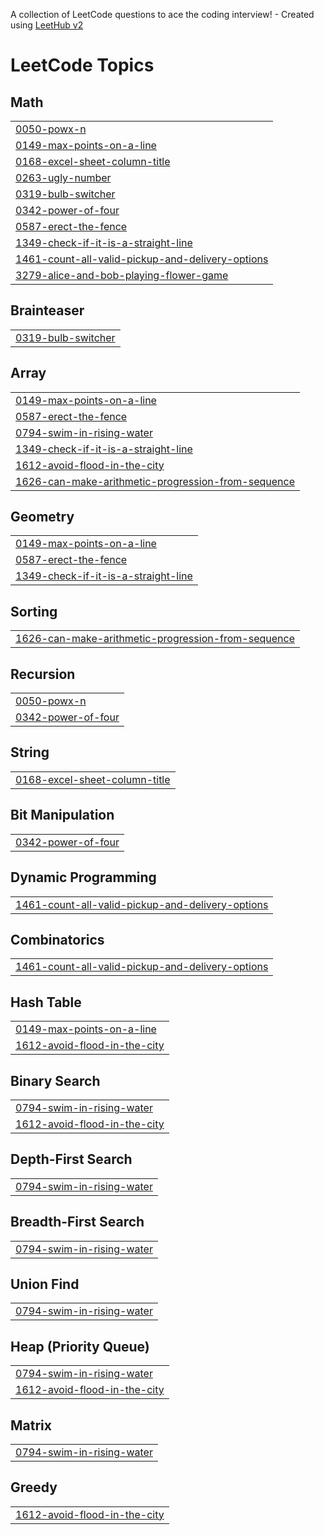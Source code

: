 A collection of LeetCode questions to ace the coding interview! - Created using [LeetHub v2](https://github.com/arunbhardwaj/LeetHub-2.0)
<!---LeetCode Topics Start-->
# LeetCode Topics
## Math
|  |
| ------- |
| [0050-powx-n](https://github.com/Anup-Kumar-Git/LeetCode_DSA/tree/master/0050-powx-n) |
| [0149-max-points-on-a-line](https://github.com/Anup-Kumar-Git/LeetCode_DSA/tree/master/0149-max-points-on-a-line) |
| [0168-excel-sheet-column-title](https://github.com/Anup-Kumar-Git/LeetCode_DSA/tree/master/0168-excel-sheet-column-title) |
| [0263-ugly-number](https://github.com/Anup-Kumar-Git/LeetCode_DSA/tree/master/0263-ugly-number) |
| [0319-bulb-switcher](https://github.com/Anup-Kumar-Git/LeetCode_DSA/tree/master/0319-bulb-switcher) |
| [0342-power-of-four](https://github.com/Anup-Kumar-Git/LeetCode_DSA/tree/master/0342-power-of-four) |
| [0587-erect-the-fence](https://github.com/Anup-Kumar-Git/LeetCode_DSA/tree/master/0587-erect-the-fence) |
| [1349-check-if-it-is-a-straight-line](https://github.com/Anup-Kumar-Git/LeetCode_DSA/tree/master/1349-check-if-it-is-a-straight-line) |
| [1461-count-all-valid-pickup-and-delivery-options](https://github.com/Anup-Kumar-Git/LeetCode_DSA/tree/master/1461-count-all-valid-pickup-and-delivery-options) |
| [3279-alice-and-bob-playing-flower-game](https://github.com/Anup-Kumar-Git/LeetCode_DSA/tree/master/3279-alice-and-bob-playing-flower-game) |
## Brainteaser
|  |
| ------- |
| [0319-bulb-switcher](https://github.com/Anup-Kumar-Git/LeetCode_DSA/tree/master/0319-bulb-switcher) |
## Array
|  |
| ------- |
| [0149-max-points-on-a-line](https://github.com/Anup-Kumar-Git/LeetCode_DSA/tree/master/0149-max-points-on-a-line) |
| [0587-erect-the-fence](https://github.com/Anup-Kumar-Git/LeetCode_DSA/tree/master/0587-erect-the-fence) |
| [0794-swim-in-rising-water](https://github.com/Anup-Kumar-Git/LeetCode_DSA/tree/master/0794-swim-in-rising-water) |
| [1349-check-if-it-is-a-straight-line](https://github.com/Anup-Kumar-Git/LeetCode_DSA/tree/master/1349-check-if-it-is-a-straight-line) |
| [1612-avoid-flood-in-the-city](https://github.com/Anup-Kumar-Git/LeetCode_DSA/tree/master/1612-avoid-flood-in-the-city) |
| [1626-can-make-arithmetic-progression-from-sequence](https://github.com/Anup-Kumar-Git/LeetCode_DSA/tree/master/1626-can-make-arithmetic-progression-from-sequence) |
## Geometry
|  |
| ------- |
| [0149-max-points-on-a-line](https://github.com/Anup-Kumar-Git/LeetCode_DSA/tree/master/0149-max-points-on-a-line) |
| [0587-erect-the-fence](https://github.com/Anup-Kumar-Git/LeetCode_DSA/tree/master/0587-erect-the-fence) |
| [1349-check-if-it-is-a-straight-line](https://github.com/Anup-Kumar-Git/LeetCode_DSA/tree/master/1349-check-if-it-is-a-straight-line) |
## Sorting
|  |
| ------- |
| [1626-can-make-arithmetic-progression-from-sequence](https://github.com/Anup-Kumar-Git/LeetCode_DSA/tree/master/1626-can-make-arithmetic-progression-from-sequence) |
## Recursion
|  |
| ------- |
| [0050-powx-n](https://github.com/Anup-Kumar-Git/LeetCode_DSA/tree/master/0050-powx-n) |
| [0342-power-of-four](https://github.com/Anup-Kumar-Git/LeetCode_DSA/tree/master/0342-power-of-four) |
## String
|  |
| ------- |
| [0168-excel-sheet-column-title](https://github.com/Anup-Kumar-Git/LeetCode_DSA/tree/master/0168-excel-sheet-column-title) |
## Bit Manipulation
|  |
| ------- |
| [0342-power-of-four](https://github.com/Anup-Kumar-Git/LeetCode_DSA/tree/master/0342-power-of-four) |
## Dynamic Programming
|  |
| ------- |
| [1461-count-all-valid-pickup-and-delivery-options](https://github.com/Anup-Kumar-Git/LeetCode_DSA/tree/master/1461-count-all-valid-pickup-and-delivery-options) |
## Combinatorics
|  |
| ------- |
| [1461-count-all-valid-pickup-and-delivery-options](https://github.com/Anup-Kumar-Git/LeetCode_DSA/tree/master/1461-count-all-valid-pickup-and-delivery-options) |
## Hash Table
|  |
| ------- |
| [0149-max-points-on-a-line](https://github.com/Anup-Kumar-Git/LeetCode_DSA/tree/master/0149-max-points-on-a-line) |
| [1612-avoid-flood-in-the-city](https://github.com/Anup-Kumar-Git/LeetCode_DSA/tree/master/1612-avoid-flood-in-the-city) |
## Binary Search
|  |
| ------- |
| [0794-swim-in-rising-water](https://github.com/Anup-Kumar-Git/LeetCode_DSA/tree/master/0794-swim-in-rising-water) |
| [1612-avoid-flood-in-the-city](https://github.com/Anup-Kumar-Git/LeetCode_DSA/tree/master/1612-avoid-flood-in-the-city) |
## Depth-First Search
|  |
| ------- |
| [0794-swim-in-rising-water](https://github.com/Anup-Kumar-Git/LeetCode_DSA/tree/master/0794-swim-in-rising-water) |
## Breadth-First Search
|  |
| ------- |
| [0794-swim-in-rising-water](https://github.com/Anup-Kumar-Git/LeetCode_DSA/tree/master/0794-swim-in-rising-water) |
## Union Find
|  |
| ------- |
| [0794-swim-in-rising-water](https://github.com/Anup-Kumar-Git/LeetCode_DSA/tree/master/0794-swim-in-rising-water) |
## Heap (Priority Queue)
|  |
| ------- |
| [0794-swim-in-rising-water](https://github.com/Anup-Kumar-Git/LeetCode_DSA/tree/master/0794-swim-in-rising-water) |
| [1612-avoid-flood-in-the-city](https://github.com/Anup-Kumar-Git/LeetCode_DSA/tree/master/1612-avoid-flood-in-the-city) |
## Matrix
|  |
| ------- |
| [0794-swim-in-rising-water](https://github.com/Anup-Kumar-Git/LeetCode_DSA/tree/master/0794-swim-in-rising-water) |
## Greedy
|  |
| ------- |
| [1612-avoid-flood-in-the-city](https://github.com/Anup-Kumar-Git/LeetCode_DSA/tree/master/1612-avoid-flood-in-the-city) |
<!---LeetCode Topics End-->